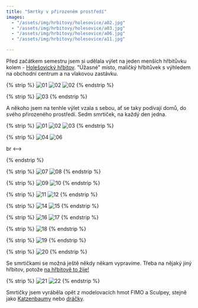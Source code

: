 ```yaml
---
title: "Smrtky v přirozeném prostředí"
images:
  - "/assets/img/hrbitovy/holesovice/a02.jpg"
  - "/assets/img/hrbitovy/holesovice/a03.jpg"
  - "/assets/img/hrbitovy/holesovice/a06.jpg"
  - "/assets/img/hrbitovy/holesovice/a11.jpg"

---
```


<!--begin_excerpt-->
Před začátkem semestru jsem si udělala výlet na jeden menších hřbitůvku kolem - [Holešovický hřbitov](https://www.hrbitovy.cz/hrbitovni-sluzby/hrbitovni-spravy/hrbitovni-sprava-dablice/holesovicky-hrbitov/). "Úžasné" místo, maličký hřbitůvek s výhledem na obchodní centrum a na vlakovou zastávku. 
<!--end_excerpt-->

{% strip %}
![01](/assets/img/hrbitovy/holesovice/vyhled01.jpg)
![02](/assets/img/hrbitovy/holesovice/vyhled02.jpg)
![02](/assets/img/hrbitovy/holesovice/vyhled04.jpg)
{% endstrip %}

{% strip %}
![03](/assets/img/hrbitovy/holesovice/vyhled03.jpg)
{% endstrip %}

A někoho jsem na tenhle výlet vzala s sebou, ať se taky podívají domů, do svého přirozeného prostředí. Sedm smrtiček, na každý den jedna.

{% strip %}
![01](/assets/img/hrbitovy/holesovice/01.jpg)
![02](/assets/img/hrbitovy/holesovice/02.jpg)
![03](/assets/img/hrbitovy/holesovice/03.jpg)
{% endstrip %}

{% strip %}
![04](/assets/img/hrbitovy/holesovice/04.jpg)
![06](/assets/img/hrbitovy/holesovice/06.jpg)
<!-->br <-->
{% endstrip %}

{% strip %}
![07](/assets/img/hrbitovy/holesovice/07.jpg)
![08](/assets/img/hrbitovy/holesovice/08.jpg)
{% endstrip %}

{% strip %}
![09](/assets/img/hrbitovy/holesovice/09.jpg)
![10](/assets/img/hrbitovy/holesovice/10.jpg)
{% endstrip %}

{% strip %}
![11](/assets/img/hrbitovy/holesovice/11.jpg)
![12](/assets/img/hrbitovy/holesovice/12.jpg)
{% endstrip %}

{% strip %}
![14](/assets/img/hrbitovy/holesovice/14.jpg)
![15](/assets/img/hrbitovy/holesovice/15.jpg)
{% endstrip %}

{% strip %}
![16](/assets/img/hrbitovy/holesovice/16.jpg)
![17](/assets/img/hrbitovy/holesovice/17.jpg)
{% endstrip %}

{% strip %}
![18](/assets/img/hrbitovy/holesovice/18.jpg)
{% endstrip %}

{% strip %}
![19](/assets/img/hrbitovy/holesovice/19.jpg)
{% endstrip %}

{% strip %}
![20](/assets/img/hrbitovy/holesovice/20.jpg)
{% endstrip %}

Se smrtičkami se možná ještě někdy někam vypravíme. Třeba na nějaký jiný hřbitov, potože [na hřbitově to žije!](https://matcha1309.github.io/Zuffonek-na-hrbitove/)

{% strip %}
![21](/assets/img/hrbitovy/holesovice/21.jpg)
![22](/assets/img/hrbitovy/holesovice/22.jpg)
{% endstrip %}

Smrtičky jsem vyráběla opět z modelovacích hmot FIMO a Sculpey, stejně jako [Katzenbaumy](https://matcha1309.github.io/Katzenbaumove/) nebo [dráčky](https://matcha1309.github.io/Pousteni-draku/).